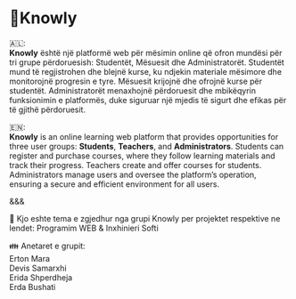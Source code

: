 # 🌠Knowly

🇦🇱: <br>
**Knowly** është një platformë web për mësimin online që ofron mundësi për tri grupe përdoruesish: Studentët, Mësuesit
dhe Administratorët. Studentët mund të regjistrohen dhe blejnë kurse, ku ndjekin materiale mësimore dhe monitorojnë
progresin e tyre. Mësuesit krijojnë dhe ofrojnë kurse për studentët. Administratorët menaxhojnë përdoruesit dhe 
mbikëqyrin funksionimin e platformës, duke siguruar një mjedis të sigurt dhe efikas për të gjithë përdoruesit.

🇪🇳: <br>
**Knowly** is an online learning web platform that provides opportunities for three user groups: **Students**, **Teachers**, 
and **Administrators**. Students can register and purchase courses, where they follow learning materials and track their progress. 
Teachers create and offer courses for students. Administrators manage users and oversee the platform’s operation, ensuring a secure 
and efficient environment for all users.

&&&

🌌 Kjo eshte tema e zgjedhur nga grupi Knowly per projektet respektive ne lendet: Programim WEB & Inxhinieri Softi

👪 Anetaret e grupit: <br>
Erton Mara <br>
Devis Samarxhi <br>
Erida Shperdheja <br>
Erda Bushati <br>
